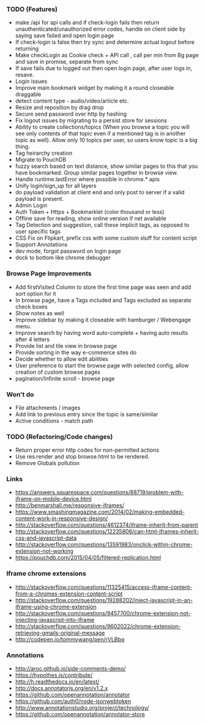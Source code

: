 ### TODO (Features)
- make /api for api calls and if check-login fails then return unauthenticated/unauthorized error codes, handle on client side by saying save failed and open login page
- If check-login is false then try sync and determine actual logout before returning
- Make checkLogin as Cookie check + API call , call per min from Bg page and save in promise, separate from sync
- If save fails due to logged out then open login page, after user logs in, resave.
- Login issues
- Improve main bookmark widget by making it a round closeable draggable 
- detect content type - audio/video/article etc.
- Resize and reposition by drag drop
- Secure send password over http by hashing
- Fix logout issues by migrating to a persist store for sessions
- Ability to create collections/topics (When you browse a topic you will see only contents of that topic even if a mentioned tag is in another topic as well). Allow only 10 topics per user, so users know topic is a big thing. 
- Tag heirarchy creation
- Migrate to PouchDB
- fuzzy search based on text distance, show similar pages to this that you have bookmarked. Group similar pages together in browse view.
- Handle runtime.lastError where possible in chrome.* apis
- Unify login/sign_up for all layers
- do payload validation at client end and only post to server if a valid payload is present.
- Admin Login
- Auth Token + Https + Bookmarklet (color thousand or less)
- Offline save for reading, show online version if net available
- Tag Detection and suggestion, call these implicit tags, as opposed to user specific tags
- CSS Fix on Flipkart, prefix css with some custom stuff for content script
- Support Annotations
- dev mode, forgot password on login page
- dock to bottom like chrome debugger

### Browse Page Improvements
- Add firstVisited Column to store the first time page was seen and add sort option for it
- In browse page, have a Tags included and Tags excluded as separate check boxes
- Show notes as well
- Improve sidebar by making it closeable with hamburger / Webengage menu.
- Improve search by having word auto-complete + having auto results after 4 letters
- Provide list and tile view in browse page
- Provide sorting in the way e-commerce sites do
- Decide whether to allow edit abilities
- User preference to start the browse page with selected config, allow creation of custom browse pages
- pagination/Infinite scroll - browse page

### Won't do
- File attachments / images
- Add link to previous entry since the topic is same/similar
- Active conditions - match path

### TODO (Refactoring/Code changes)
- Return proper error http codes for non-permitted actions
- Use res.render and stop browse.html to be rendered.
- Remove Globals pollution

### Links
- https://answers.squarespace.com/questions/88719/problem-with-iframe-on-mobile-device.html
- http://benmarshall.me/responsive-iframes/
- https://www.smashingmagazine.com/2014/02/making-embedded-content-work-in-responsive-design/
- http://stackoverflow.com/questions/4612374/iframe-inherit-from-parent
- http://stackoverflow.com/questions/12235806/can-html-iframes-inherit-css-and-javascript-data
- http://stackoverflow.com/questions/13591983/onclick-within-chrome-extension-not-working
- https://pouchdb.com/2015/04/05/filtered-replication.html

### Iframe chrome extensions
- http://stackoverflow.com/questions/11325415/access-iframe-content-from-a-chromes-extension-content-script
- http://stackoverflow.com/questions/19288202/inject-javascript-in-an-iframe-using-chrome-extension
- http://stackoverflow.com/questions/9457700/chrome-extension-not-injecting-javascript-into-iframe
- http://stackoverflow.com/questions/9602022/chrome-extension-retrieving-gmails-original-message
- http://codepen.io/tommywang/pen/rVLBbq

### Annotations
- http://aroc.github.io/side-comments-demo/
- https://hypothes.is/contribute/
- http://h.readthedocs.io/en/latest/
- http://docs.annotatorjs.org/en/v1.2.x
- https://github.com/openannotation/annotator
- https://github.com/auth0/node-jsonwebtoken
- http://www.annotationstudio.org/project/technology/
- https://github.com/openannotation/annotator-store
